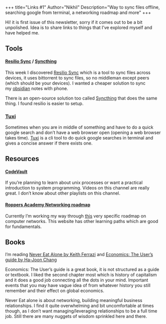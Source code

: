 +++
title="Links #1"
Author="Nikhil"
Description="Way to sync files offline, searching google from terminal, a networking roadmap and more"
+++


Hi! it is first issue of this newsletter, sorry if it comes out to be a bit unpolished. Idea is to share links to things that I’ve explored myself and have helped me.

## **Tools**

#### [Resilio Sync](https://www.resilio.com/individuals/) / [Syncthing](https://syncthing.net/)

This week I discovered [Resilio Sync](https://www.resilio.com/individuals/) which is a tool to sync files across devices, it uses bittorrent to sync files, so no middleman except peers (which should be your devices). I wanted a cheaper solution to sync my [obsidian](https://obsidian.md/) notes with phone.  
  
There is an open-source solution too called [Syncthing](https://syncthing.net/) that does the same thing. I found resilio is easier to setup.

### [Tuxi](https://github.com/Bugswriter/tuxi)

Sometimes when you are in middle of something and have to do a quick google search and don’t have a web browser open (opening a web browser takes time). [Tuxi](https://github.com/Bugswriter/tuxi) is a cli tool to do quick google searches in terminal and gives a concise answer if there exists one.

## **Resources**

#### **[CodeVault](https://www.youtube.com/c/CodeVault)**

If you’re planning to learn about unix processes or want a practical introduction to system programming. Videos on this channel are really great. I don’t know about other playlists on this channel.

#### [Roppers Academy Networking roadmap](https://www.hoppersroppers.org/roadmap/training/networking)

Currently I’m working my way through [this](https://www.hoppersroppers.org/roadmap/training/networking) very specific roadmap on computer networks. This website has other learning paths which are good for fundamentals.  

## Books

I’m reading [Never Eat Alone by Keith Ferrazi](https://www.goodreads.com/book/show/84699.Never_Eat_Alone) and [Economics: The User’s guide by Ha-Joon Chang](https://www.goodreads.com/book/show/20613671-economics)  
  
Economics: The User’s guide is a great book, it is not structured as a guide or textbook. I liked the second chapter most which is history of capitalism and it does a good job connecting all the dots in your mind. Important events that you may have vague idea of from whatever history you still remember and their effect on global economics.

Never Eat alone is about networking, building meaningful business relationships. I find it quite overwhelming and bit uncomfortable at times though, as I don’t want managing/leveraging relationships to be a full time job. Still there are many nuggets of wisdom sprinkled here and there.
